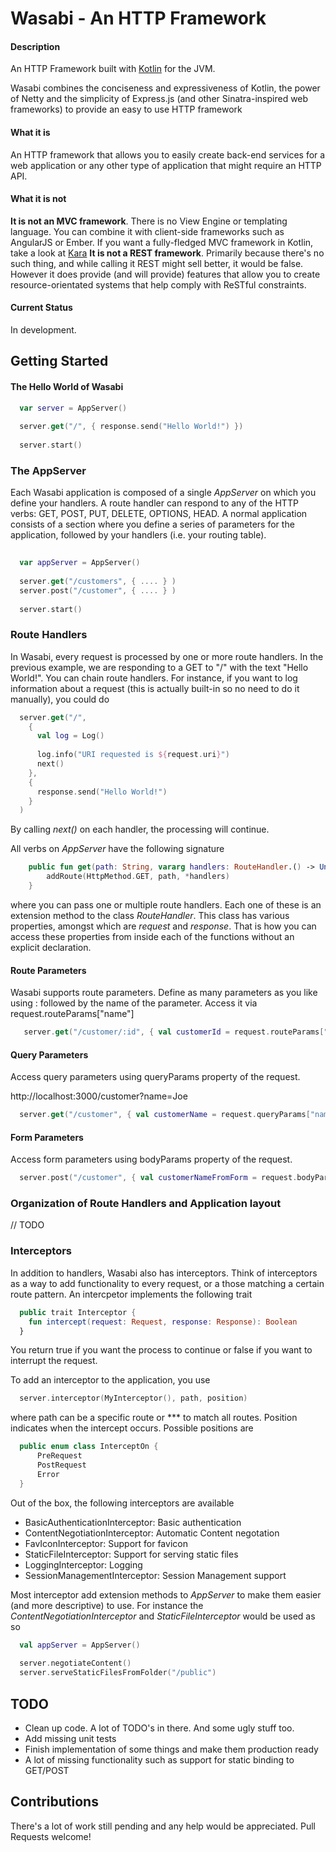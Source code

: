 Wasabi - An HTTP Framework
========================

#### Description ####
An HTTP Framework built with [Kotlin](http://kotlin.jetbrains.org) for the JVM. 

Wasabi combines the conciseness and expressiveness of Kotlin, the power of Netty and the simplicity of Express.js (and other Sinatra-inspired web frameworks)
to provide an easy to use HTTP framework

#### What it is ####
An HTTP framework that allows you to easily create back-end services for a web application or any other type of application that 
might require an HTTP API.

#### What it is not ####
**It is not an MVC framework**. There is no View Engine or templating language. You can combine it with client-side frameworks such 
as AngularJS or Ember. If you want a fully-fledged MVC framework in Kotlin, take a look at [Kara](http://www.karaframework.com)
**It is not a REST framework**. Primarily because there's no such thing, and while calling it REST might sell better, it would be false. However it does provide (and will provide) 
features that allow you to create resource-orientated systems that help comply with ReSTful constraints.

#### Current Status ####
In development. 

Getting Started
---------------

#### The Hello World of Wasabi ####
```kotlin
  var server = AppServer()
  
  server.get("/", { response.send("Hello World!") })
  
  server.start()
```


### The AppServer ###
Each Wasabi application is composed of a single *AppServer* on which you define your handlers. A route handler can respond to any of the HTTP verbs: GET, POST, PUT, DELETE, OPTIONS, HEAD. 
A normal application consists of a section where you define a series of parameters for the application, followed by your handlers (i.e. your routing table). 

```kotlin
  
  var appServer = AppServer()
  
  server.get("/customers", { .... } )
  server.post("/customer", { .... } )
  
  server.start()
```

### Route Handlers ###
In Wasabi, every request is processed by one or more route handlers. In the previous example, we are responding to a GET to "/"  with the text "Hello World!". 
You can chain route handlers. For instance, if you want to log information about a request (this is actually built-in so no need to do it manually), you could do

```kotlin
  server.get("/",
    {
      val log = Log()
      
      log.info("URI requested is ${request.uri}")
      next()
    },
    {
      response.send("Hello World!")
    }
  )
```

By calling *next()* on each handler, the processing will continue. 

All verbs on *AppServer* have the following signature

```kotlin
    public fun get(path: String, vararg handlers: RouteHandler.() -> Unit) {
        addRoute(HttpMethod.GET, path, *handlers)
    }
```

where you can pass one or multiple route handlers. Each one of these is an extension method to the class *RouteHandler*. This class has various properties, amongst which are
*request* and *response*. That is how you can access these properties from inside each of the functions without an explicit declaration. 



#### Route Parameters ####
Wasabi supports route parameters. Define as many parameters as you like using : followed by the name of the parameter. Access it via request.routeParams["name"]

```kotlin
   server.get("/customer/:id", { val customerId = request.routeParams["id"] } )
```

#### Query Parameters ####
Access query parameters using queryParams property of the request. 

  http://localhost:3000/customer?name=Joe
  
```kotlin
  server.get("/customer", { val customerName = request.queryParams["name"] } )
```

#### Form Parameters ####
Access form parameters using bodyParams property of the request.
```kotlin
  server.post("/customer", { val customerNameFromForm = request.bodyParams["name"] } )
```  

### Organization of Route Handlers and Application layout ###
// TODO 

### Interceptors ###
In addition to handlers, Wasabi also has interceptors. Think of interceptors as a way to add functionality to every request, or a those matching a certain route pattern.
An intercpetor implements the following trait

```kotlin
  public trait Interceptor {
    fun intercept(request: Request, response: Response): Boolean
  }
```

You return true if you want the process to continue or false if you want to interrupt the request.

To add an interceptor to the application, you use

```kotlin
  server.interceptor(MyInterceptor(), path, position)
```

where path can be a specific route or *** to match all routes. Position indicates when the intercept occurs. Possible positions are

```kotlin
  public enum class InterceptOn {
      PreRequest
      PostRequest
      Error
  }
```

Out of the box, the following interceptors are available 

* BasicAuthenticationInterceptor: Basic authentication
* ContentNegotiationInterceptor: Automatic Content negotation
* FavIconInterceptor: Support for favicon
* StaticFileInterceptor: Support for serving static files
* LoggingInterceptor: Logging
* SessionManagementInterceptor: Session Management support

Most interceptor add extension methods to *AppServer* to make them easier (and more descriptive) to use. For instance the
*ContentNegotiationInterceptor* and *StaticFileInterceptor*  would be used as so

```kotlin
  val appServer = AppServer()
  
  server.negotiateContent()
  server.serveStaticFilesFromFolder("/public") 
```

## TODO ##
* Clean up code. A lot of TODO's in there. And some ugly stuff too. 
* Add missing unit tests
* Finish implementation of some things and make them production ready
* A lot of missing functionality such as support for static binding to GET/POST

Contributions
-------------
There's a lot of work still pending and any help would be appreciated. Pull Requests welcome!



